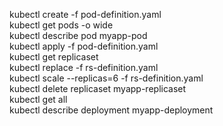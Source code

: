 kubectl create -f pod-definition.yaml \
kubectl get pods -o wide \
kubectl describe pod myapp-pod \
kubectl apply -f pod-definition.yaml \
kubectl get replicaset \
kubectl replace -f rs-definition.yaml \
kubectl scale --replicas=6 -f rs-definition.yaml \
kubectl delete replicaset myapp-replicaset \
kubectl get all \
kubectl describe deployment myapp-deployment
